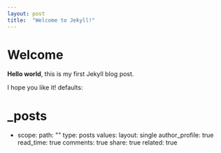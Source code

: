 ```yaml
---
layout: post
title:  "Welcome to Jekyll!"
---
```


# Welcome

**Hello world**, this is my first Jekyll blog post.

I hope you like it!
defaults:
  # _posts
  - scope:
      path: ""
      type: posts
    values:
      layout: single
      author_profile: true
      read_time: true
      comments: true
      share: true
      related: true
